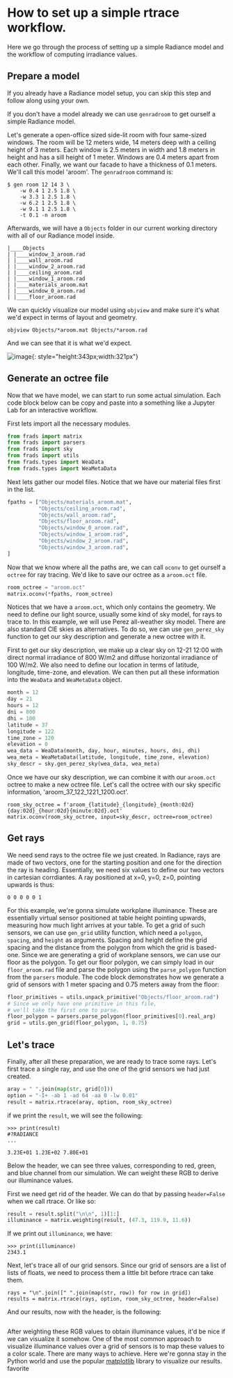 # How to set up a simple rtrace workflow.

Here we go through the process of setting up a simple Radiance
model and the workflow of computing irradiance values.


## Prepare a model

If you already have a Radiance model setup, you can skip this step
and follow along using your own.

If you don't have a model already we can use `genradroom` to get ourself
a simple Radiance model.

Let's generate a open-office sized side-lit room
with four same-sized windows. The room will be 12 meters wide, 14 meters
deep with a ceiling height of 3 meters. Each window is 2.5 meters in width
and 1.8 meters in height and has a sill height of 1 meter. Windows are 0.4 meters
apart from each other. Finally, we want our facade to have a thickness
of 0.1 meters. We'll call this model 'aroom'. The `genradroom` command is:

```
$ gen room 12 14 3 \
	-w 0.4 1 2.5 1.8 \
	-w 3.3 1 2.5 1.8 \
	-w 6.2 1 2.5 1.8 \
	-w 9.1 1 2.5 1.8 \
	-t 0.1 -n aroom
```

Afterwards, we will have a `Objects` folder in our current working
directory with all of our Radiance model inside.

```
|____Objects
| |____window_3_aroom.rad
| |____wall_aroom.rad
| |____window_2_aroom.rad
| |____ceiling_aroom.rad
| |____window_1_aroom.rad
| |____materials_aroom.mat
| |____window_0_aroom.rad
| |____floor_aroom.rad
```
We can quickly visualize our model using `objview` and
make sure it's what we'd expect in terms of layout and geometry.
```
objview Objects/*aroom.mat Objects/*aroom.rad
```
And we can see that it is what we'd expect.

![image](../../assets/model.png){: style="height:343px;width:321px"}


## Generate an octree file

Now that we have model, we can start to run some actual simulation.
Each code block below can be copy and paste into a something like
a Jupyter Lab for an interactive workflow.

First lets import all the necessary modules.
```py
from frads import matrix
from frads import parsers
from frads import sky
from frads import utils
from frads.types import WeaData
from frads.types import WeaMetaData
```

Next lets gather our model files. Notice that we have our
material files first in the list.

```py
fpaths = ["Objects/materials_aroom.mat",
          "Objects/ceiling_aroom.rad",
          "Objects/wall_aroom.rad",
          "Objects/floor_aroom.rad",
          "Objects/window_0_aroom.rad",
          "Objects/window_1_aroom.rad",
          "Objects/window_2_aroom.rad",
          "Objects/window_3_aroom.rad",
]
```

Now that we know where all the paths are, we can call `oconv`
to get ourself a `octree` for ray tracing. We'd like to save
our octree as a `aroom.oct` file.


```python
room_octree = "aroom.oct"
matrix.oconv(*fpaths, room_octree)
```

Notices that we have a `aroom.oct`, which only contains the geometry.
We need to define our light source, usually some kind of sky model,
for rays to trace to. In this example, we will use Perez all-weather
sky model. There are also standard CIE skies as alternatives.
To do so, we can use `gen_perez_sky` function to get our sky
description and generate a new octree with it.

First to get our sky description, we make up a clear sky on 12-21 12:00
with direct normal irradiance of 800 W/m2 and diffuse horizontal irradiance of 100 W/m2.
We also need to define our location in terms of latitude, longitude, time-zone, and
elevation. We can then put all these information into the `WeaData` and `WeaMetaData` object.

```py
month = 12
day = 21
hours = 12
dni = 800
dhi = 100
latitude = 37
longitude = 122
time_zone = 120
elevation = 0
wea_data = WeaData(month, day, hour, minutes, hours, dni, dhi)
wea_meta = WeaMetaData(latitude, longitude, time_zone, elevation)
sky_descr = sky.gen_perez_sky(wea_data, wea_meta)
```
Once we have our sky description, we can combine it with our `aroom.oct` octree
to make a new octree file. Let's call the octree with our sky specific information,
'aroom_37_122_1221_1200.oct'.
```
room_sky_octree = f'aroom_{latitude}_{longitude}_{month:02d}{day:02d}_{hour:02d}{minute:02d}.oct'
matrix.oconv(room_sky_octree, input=sky_descr, octree=room_octree)
```


## Get rays

We need send rays to the octree file we just created.
In Radiance, rays are made of two vectors, one for the starting
position and one for the direction the ray is heading.
Essentially, we need six values to define our two vectors in
cartesian corrdiantes. A ray positioned at x=0, y=0, z=0,
pointing upwards is thus:
```
0 0 0 0 0 1
```
For this example, we're gonna simulate workplane illuminance.
These are essentially virtual sensor positioned at table height
pointing upwards, measuring how much light arrives at your table.
To get a grid of such sensors, we can use `gen_grid` utility
function, which need a `polygon`, `spacing`, and `height` as
arguments. Spacing and height define the grid spacing and the distance
from the polygon from which the grid is based-one.
Since we are generating a grid of workplane sensors,
we can use our floor as the polygon. To get our floor polygon,
we can simply load in our `floor_aroom.rad` file and parse
the polygon using the `parse_polygon` function from the `parsers` module.
The code block demonstrates how we generate a grid of sensors with
1 meter spacing and 0.75 meters away from the floor:

```py
floor_primitives = utils.unpack_primitive("Objects/floor_aroom.rad")
# Since we only have one primitive in this file,
# we'll take the first one to parse.
floor_polygon = parsers.parse_polygon(floor_primitives[0].real_arg)
grid = utils.gen_grid(floor_polygon, 1, 0.75)
```

## Let's trace

Finally, after all these preparation, we are ready to trace some rays.
Let's first trace a single ray, and use the one of the grid sensors
we had just created.

```py
aray = " ".join(map(str, grid[0]))
option = "-I+ -ab 1 -ad 64 -aa 0 -lw 0.01"
result = matrix.rtrace(aray, option, room_sky_octree)
```
if we print the `result`, we will see the following:
```
>>> print(result)
#?RADIANCE
...

3.23E+01 1.23E+02 7.80E+01
```
Below the header, we can see three values, corresponding to red, green, and blue
channel from our simulation. We can weight these RGB to derive our illuminance
values.

First we need get rid of the header. We can do that by passing `header=False`
when we call rtrace. Or like so:
```py
result = result.split("\n\n", 1)[1:]
illuminance = matrix.weighting(result, (47.3, 119.9, 11.6))
```
If we print out `illuminance`, we have:
```
>>> print(illuminance)
2343.1
```

Next, let's trace all of our grid sensors. Since our grid of sensors are a list
of lists of floats, we need to process them a little bit before rtrace can take them.

```
rays = "\n".join([" ".join(map(str, row)) for row in grid])
results = matrix.rtrace(rays, option, room_sky_octree, header=False)
```
And our results, now with the header, is the following:
```
```
After weighting these RGB values to obtain illuminance values, it'd be nice if we
can visualize it somehow. One of the most common approach to visualize illuminance
values over a grid of sensors is to map these values to a color scale.  There are many
ways to achieve. Here we're gonna stay in the Python world and use the popular
[matplotlib](https://matplotlib.org) library to visualize our results.
favorite

